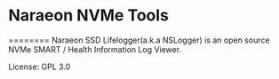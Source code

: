 # Naraeon NVMe Tools
========
Naraeon SSD Lifelogger(a.k.a NSLogger) is an open source NVMe SMART / Health Information Log Viewer.

License: GPL 3.0
